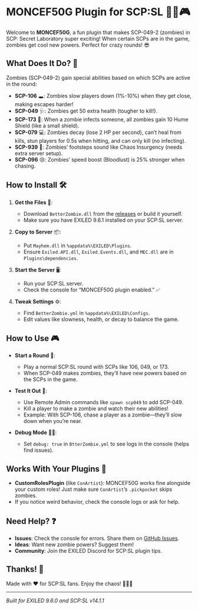 # MONCEF50G Plugin for SCP:SL 🧟‍♂️🎮

Welcome to **MONCEF50G**, a fun plugin that makes SCP-049-2 (zombies) in SCP: Secret Laboratory super exciting! When certain SCPs are in the game, zombies get cool new powers. Perfect for crazy rounds! 😎

## What Does It Do? 🚀

Zombies (SCP-049-2) gain special abilities based on which SCPs are active in the round:

- **SCP-106** 🕳️: Zombies slow players down (1%-10%) when they get close, making escapes harder!
- **SCP-049** 🩺: Zombies get 50 extra health (tougher to kill!).
- **SCP-173** 🗿: When a zombie infects someone, all zombies gain 10 Hume Shield (like a small shield).
- **SCP-079** 💻: Zombies decay (lose 2 HP per second), can’t heal from kills, stun players for 0.5s when hitting, and can only kill (no infecting).
- **SCP-939** 🐶: Zombies’ footsteps sound like Chaos Insurgency (needs extra server setup).
- **SCP-096** 😢: Zombies’ speed boost (Bloodlust) is 25% stronger when chasing.

## How to Install 🛠️

1. **Get the Files** 📂:
    - Download `BetterZombie.dll` from the [releases](https://github.com/dzarenafixers/BetterZombie/releases) or build it yourself.
    - Make sure you have EXILED 9.6.1 installed on your SCP:SL server.

2. **Copy to Server** 📦:
    - Put `Mayhem.dll` in `%appdata%\EXILED\Plugins`.
    - Ensure `Exiled.API.dll`, `Exiled.Events.dll`, and `MEC.dll` are in `Plugins\dependencies`.

3. **Start the Server** 🖥️:
    - Run your SCP:SL server.
    - Check the console for “MONCEF50G plugin enabled.” ✅

4. **Tweak Settings** ⚙️:
    - Find `BetterZombie.yml` in `%appdata%\EXILED\Configs`.
    - Edit values like slowness, health, or decay to balance the game.

## How to Use 🎮

- **Start a Round** 🌌:
    - Play a normal SCP:SL round with SCPs like 106, 049, or 173.
    - When SCP-049 makes zombies, they’ll have new powers based on the SCPs in the game.

- **Test It Out** 🧪:
    - Use Remote Admin commands like `spawn scp049` to add SCP-049.
    - Kill a player to make a zombie and watch their new abilities!
    - Example: With SCP-106, chase a player as a zombie—they’ll slow down when you’re near.

- **Debug Mode** 🕵️‍♂️:
    - Set `debug: true` in `BtterZombie.yml` to see logs in the console (helps find issues).

## Works With Your Plugins 🤝

- **CustomRolesPlugin** (like `ConArtist`): MONCEF50G works fine alongside your custom roles! Just make sure `ConArtist`’s `.pickpocket` skips zombies.
- If you notice weird behavior, check the console logs or ask for help.

## Need Help? ❓

- **Issues**: Check the console for errors. Share them on [GitHub Issues](https://github.com/dzarenafixer/BetterZombie/issues).
- **Ideas**: Want new zombie powers? Suggest them!
- **Community**: Join the EXILED Discord for SCP:SL plugin tips.

## Thanks! 🙌

Made with ❤️ for SCP:SL fans. Enjoy the chaos! 🧟‍♂️💥

---
*Built for EXILED 9.6.0 and SCP:SL v14.1.1*